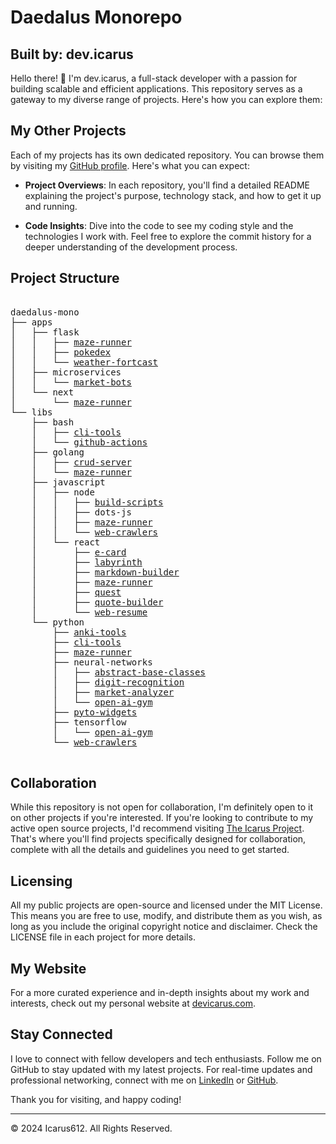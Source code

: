 
# Daedalus Monorepo
## Built by: dev.icarus

Hello there! 👋 I'm dev.icarus, a full-stack developer with a passion for building scalable and efficient applications. This repository serves as a gateway to my diverse range of projects. Here's how you can explore them:

## My Other Projects

Each of my projects has its own dedicated repository. You can browse them by visiting my [GitHub profile](https://github.com/icarus612). Here's what you can expect:

- **Project Overviews**: In each repository, you'll find a detailed README explaining the project's purpose, technology stack, and how to get it up and running.

- **Code Insights**: Dive into the code to see my coding style and the technologies I work with. Feel free to explore the commit history for a deeper understanding of the development process.

## Project Structure
<pre>

daedalus-mono  
├── apps
│   ├── flask
│   │   ├── <a href="/apps/flask/maze-runner">maze-runner</a>
│   │   ├── <a href="/apps/flask/pokedex">pokedex</a>
│   │   └── <a href="/apps/flask/weather-fortcast">weather-fortcast</a>
│   ├── microservices
│   │   └── <a href="/apps/microservices/market-bots">market-bots</a>
│   └── next
│       └── <a href="/apps/next/maze-runner">maze-runner</a>
└── libs
    ├── bash
    │   ├── <a href="/libs/bash/cli-tools">cli-tools</a>
    │   └── <a href="/libs/bash/github-actions">github-actions</a>
    ├── golang
    │   ├── <a href="/libs/golang/crud-server">crud-server</a>
    │   └── <a href="/libs/golang/maze-runner">maze-runner</a>
    ├── javascript
    │   ├── node
    │   │   ├── <a href="/libs/javascript/node/build-scripts">build-scripts</a>
    │   │   ├── dots-js
    │   │   ├── <a href="/libs/javascript/node/maze-runner">maze-runner</a>
    │   │   └── <a href="/libs/javascript/node/web-crawlers">web-crawlers</a>
    │   └── react
    │       ├── <a href="/libs/javascript/react/e-card">e-card</a>
    │       ├── <a href="/libs/javascript/react/labyrinth">labyrinth</a>
    │       ├── <a href="/libs/javascript/react/markdown-builder">markdown-builder</a>
    │       ├── <a href="/libs/javascript/react/maze-runner">maze-runner</a>
    │       ├── <a href="/libs/javascript/react/quest">quest</a>
    │       ├── <a href="/libs/javascript/react/quote-builder">quote-builder</a>
    │       └── <a href="/libs/javascript/react/web-resume">web-resume</a>
    └── python
        ├── <a href="/libs/python/anki-tools">anki-tools</a>
        ├── <a href="/libs/python/cli-tools">cli-tools</a>
        ├── <a href="/libs/python/maze-runner">maze-runner</a>
        ├── neural-networks
        │   ├── <a href="/libs/python/neural-networks/abstract-base-classes">abstract-base-classes</a>
        │   ├── <a href="/libs/python/neural-networks/digit-recognition">digit-recognition</a>
        │   ├── <a href="/libs/python/neural-networks/market-analyzer">market-analyzer</a>
        │   └── <a href="/libs/python/neural-networks/open-ai-gym">open-ai-gym</a>
        ├── <a href="/libs/python/pyto-widgets">pyto-widgets</a>
        ├── tensorflow
        │   └── <a href="/libs/python/tensorflow/open-ai-gym">open-ai-gym</a>
        └── <a href="/libs/python/web-crawlers">web-crawlers</a>

</pre>
## Collaboration

While this repository is not open for collaboration, I'm definitely open to it on other projects if you're interested. If you're looking to contribute to my active open source projects, I'd recommend visiting [The Icarus Project](https://github.com/the-icarus-project). That's where you'll find projects specifically designed for collaboration, complete with all the details and guidelines you need to get started.

## Licensing

All my public projects are open-source and licensed under the MIT License. This means you are free to use, modify, and distribute them as you wish, as long as you include the original copyright notice and disclaimer. Check the LICENSE file in each project for more details.

## My Website

For a more curated experience and in-depth insights about my work and interests, check out my personal website at [devicarus.com](https://devicarus.com).

## Stay Connected

I love to connect with fellow developers and tech enthusiasts. Follow me on GitHub to stay updated with my latest projects. For real-time updates and professional networking, connect with me on [LinkedIn](https://www.linkedin.com/in/ellis-hogan-99a646161) or [GitHub](https://github.com/icarus612).

Thank you for visiting, and happy coding!

---

© 2024 Icarus612. All Rights Reserved.

